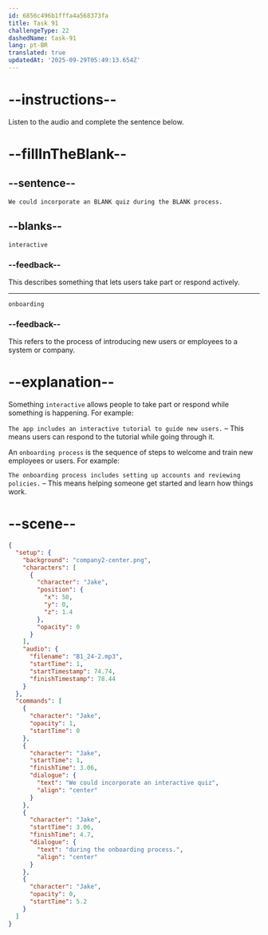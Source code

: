 ```yaml
---
id: 6856c496b1fffa4a568373fa
title: Task 91
challengeType: 22
dashedName: task-91
lang: pt-BR
translated: true
updatedAt: '2025-09-29T05:49:13.654Z'
---
```


<!-- (Audio) Jake: We could incorporate an interactive quiz during the onboarding process. -->

# --instructions--

Listen to the audio and complete the sentence below.

# --fillInTheBlank--

## --sentence--

`We could incorporate an BLANK quiz during the BLANK process.`

## --blanks--

`interactive`

### --feedback--

This describes something that lets users take part or respond actively.

---

`onboarding`

### --feedback--

This refers to the process of introducing new users or employees to a system or company.

# --explanation--

Something `interactive` allows people to take part or respond while something is happening. For example:

`The app includes an interactive tutorial to guide new users.` – This means users can respond to the tutorial while going through it.

An `onboarding process` is the sequence of steps to welcome and train new employees or users. For example:

`The onboarding process includes setting up accounts and reviewing policies.` – This means helping someone get started and learn how things work.

# --scene--

```json
{
  "setup": {
    "background": "company2-center.png",
    "characters": [
      {
        "character": "Jake",
        "position": {
          "x": 50,
          "y": 0,
          "z": 1.4
        },
        "opacity": 0
      }
    ],
    "audio": {
      "filename": "B1_24-2.mp3",
      "startTime": 1,
      "startTimestamp": 74.74,
      "finishTimestamp": 78.44
    }
  },
  "commands": [
    {
      "character": "Jake",
      "opacity": 1,
      "startTime": 0
    },
    {
      "character": "Jake",
      "startTime": 1,
      "finishTime": 3.06,
      "dialogue": {
        "text": "We could incorporate an interactive quiz",
        "align": "center"
      }
    },
    {
      "character": "Jake",
      "startTime": 3.06,
      "finishTime": 4.7,
      "dialogue": {
        "text": "during the onboarding process.",
        "align": "center"
      }
    },
    {
      "character": "Jake",
      "opacity": 0,
      "startTime": 5.2
    }
  ]
}
```
